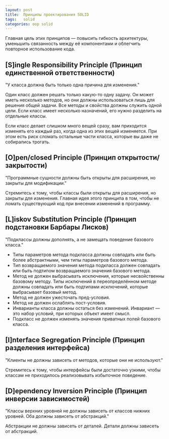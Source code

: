 ```yaml
---
layout: post
title:  Принципы проектирования SOLID
tags:   solid
categories: oop solid
---
```


Главная цель этих принципов — повысить гибкость архитектуры, уменьшить связанность между её компонентами и облегчить повторное использование кода.

## [S]ingle Responsibility Principle (Принцип единственной ответственности)
 "У класса должна быть только одна причина для изменения."

Один класс должен решать только какую-то одну задачу. Он может иметь несколько методов, но они должны использоваться лишь для решения общей задачи. Все методы и свойства должны служить одной цели. Если класс имеет несколько назначений, его нужно разделить на отдельные классы.

Если класс делает слишком много вещей сразу, вам приходится изменять его каждый раз, когда одна из этих вещей
изменяется. При этом есть риск сломать остальные части класса, которые вы даже не собирались трогать.

## [O]pen/closed Principle (Принцип открытости/закрытости)
 "Программные сущности должны быть открыты для расширения, но закрыты для модификации."

Стремитесь к тому, чтобы классы были открыты для расширения, но закрыты для изменения. Главная идея этого
принципа в том, чтобы не ломать существующий код при внесении изменений в программу.

## [L]iskov Substitution Principle (Принцип подстановки Барбары Лисков)

 "Подклассы должны дополнять, а не замещать поведение базового класса."

* Типы параметров метода подкласса должны совпадать или быть более абстрактными, чем типы параметров базового метода.
* Тип возвращаемого значения метода подкласса должен совпадать или быть подтипом возвращаемого значения базового метода.
* Метод не должен выбрасывать исключения, которые несвойственны базовому методу. Типы исключений в переопределённом методе должны совпадать или быть подтипами исключений, которые выбрасывает базовый метод.
* Метод не должен ужесточать пред-условия.
* Метод не должен ослаблять пост-условия.
* Инварианты класса должны остаться без изменений. Инвариант — это набор условий, при которых объект имеет
смысл.
* Подкласс не должен изменять значения приватных полей базового класса.

## [I]nterface Segregation Principle (Принцип разделения интерфейса)
 "Клиенты не должны зависеть от методов, которые они не используют."

Стремитесь к тому, чтобы интерфейсы были достаточно узкими, чтобы классам не приходилось реализовывать избыточное поведение.

## [D]ependency Inversion Principle (Принцип инверсии зависимостей)
 "Классы верхних уровней не должны зависеть от классов нижних уровней. Оба должны зависеть от абстракций."

Абстракции не должны зависеть от деталей.
Детали должны зависеть от абстракций.


